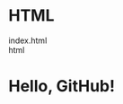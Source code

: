 # HTML
index.html  
html
<!DOCTYPE html>
<html>
  <head>
    <title>My First HTML</title>
  </head>
  <body>
    <h1>Hello, GitHub!</h1>
  </body>
</html>

